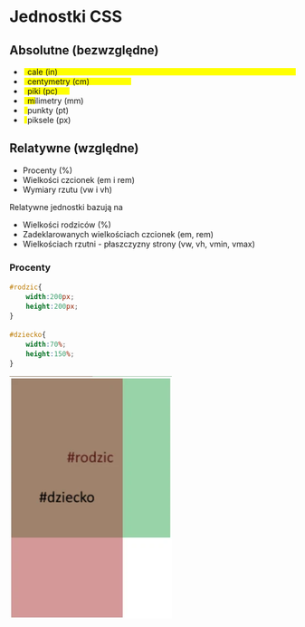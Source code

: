 # Jednostki CSS
## Absolutne (bezwzględne)
<style>
  .units_ul li{
    position:relative;
    z-index:1;
  }
  .units_ul li:after{
    z-index:-1;
    content:"";
    background:yellow;
    position:absolute;
    height:calc(100% - 4px);
    width:100%;
    top:0;
    left:0;
    margin:2px;
  } 
  .units_ul .in:after{ width:5in; }
  .units_ul .cm:after{ width:5cm; }
  .units_ul .pc:after{ width:5pc; }
  .units_ul .mm:after{ width:5mm; }
  .units_ul .pt:after{ width:5pt; }
  .units_ul .px:after{ width:5px; }

</style>

<ul class="units_ul">
  <li class="in">&nbsp;&nbsp;cale (in)</li>
  <li class="cm">&nbsp;&nbsp;centymetry (cm)</li>
  <li class="pc">&nbsp;&nbsp;piki (pc)</li>
  <li class="mm">&nbsp;&nbsp;milimetry (mm)</li>
  <li class="pt">&nbsp;&nbsp;punkty (pt)</li>
  <li class="px">&nbsp;&nbsp;piksele (px)</li>
</ul>


## Relatywne (względne)
- Procenty (%)
- Wielkości czcionek (em i rem)
- Wymiary rzutu (vw i vh)

Relatywne jednostki bazują na
- Wielkości rodziców (%)
- Zadeklarowanych wielkościach czcionek (em, rem)
- Wielkościach rzutni - płaszczyzny strony (vw, vh, vmin, vmax)

### Procenty
```css
#rodzic{
	width:200px;
	height:200px;
}

#dziecko{
	width:70%;
	height:150%;	
}
```

![Percents example](./images/css_units_percent.webp)